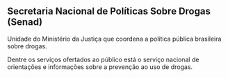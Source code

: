 Secretaria Nacional de Políticas Sobre Drogas (Senad)
---

Unidade do Ministério da Justiça que coordena a política pública brasileira sobre drogas.

Dentre os serviços ofertados ao público está o serviço nacional de orientações e informações sobre a prevenção ao uso de drogas.